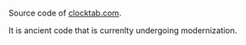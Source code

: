 Source code of [clocktab.com](https://www.clocktab.com).

It is ancient code that is currenlty undergoing modernization.
